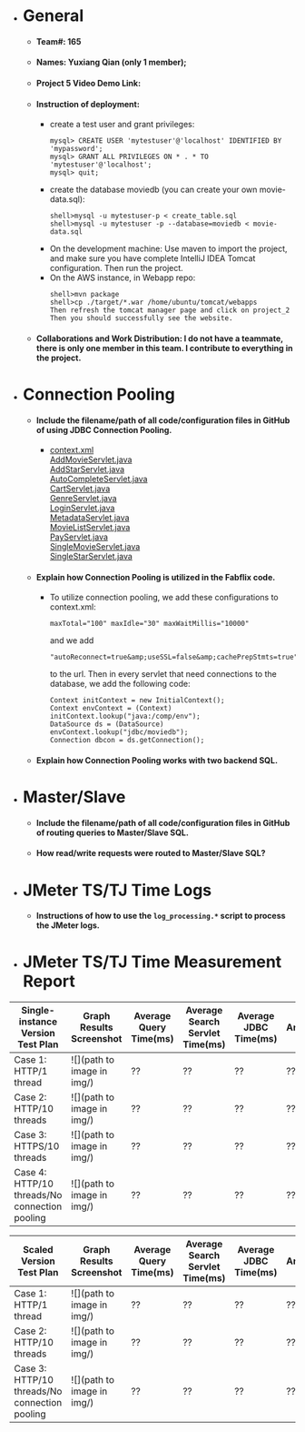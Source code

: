 - # General
    - #### Team#: 165
    
    - #### Names: Yuxiang Qian (only 1 member); 
    
    - #### Project 5 Video Demo Link:

    - #### Instruction of deployment: 
        - create a test user and grant privileges:
            ```
            mysql> CREATE USER 'mytestuser'@'localhost' IDENTIFIED BY 'mypassword';
            mysql> GRANT ALL PRIVILEGES ON * . * TO 'mytestuser'@'localhost';
            mysql> quit;
            ```
        - create the database moviedb (you can create your own movie-data.sql):
            ```
            shell>mysql -u mytestuser-p < create_table.sql 
            shell>mysql -u mytestuser -p --database=moviedb < movie-data.sql 
            ```
        - On the development machine: Use maven to import the project, and make sure 
    you have complete IntelliJ IDEA Tomcat configuration. Then run the project.
        - On the AWS instance, in Webapp repo:
            ```
            shell>mvn package
            shell>cp ./target/*.war /home/ubuntu/tomcat/webapps
            Then refresh the tomcat manager page and click on project_2
            Then you should successfully see the website.
            ```

    - #### Collaborations and Work Distribution: I do not have a teammate, there is only one member in this team. I contribute to everything in the project.


- # Connection Pooling
    - #### Include the filename/path of all code/configuration files in GitHub of using JDBC Connection Pooling.
        - [context.xml](Webapp/WebContent/META-INF/context.xml)<br />
        [AddMovieServlet.java](Webapp/src/AddMovieServlet.java)<br />
        [AddStarServlet.java](Webapp/src/AddStarServlet.java)<br />
        [AutoCompleteServlet.java](Webapp/src/AutoCompleteServlet.java)<br />
        [CartServlet.java](Webapp/src/CartServlet.java)<br />
        [GenreServlet.java](Webapp/src/GenreServlet.java)<br />
        [LoginServlet.java](Webapp/src/LoginServlet.java)<br />
        [MetadataServlet.java](Webapp/src/MetadataServlet.java)<br />
        [MovieListServlet.java](Webapp/src/MovieListServlet.java)<br />
        [PayServlet.java](Webapp/src/PayServlet.java)<br />
        [SingleMovieServlet.java](Webapp/src/SingleMovieServlet.java)<br />
        [SingleStarServlet.java](Webapp/src/SingleStarServlet.java)
    - #### Explain how Connection Pooling is utilized in the Fabflix code.
        - To utilize connection pooling, we add these configurations to context.xml:
            ```
            maxTotal="100" maxIdle="30" maxWaitMillis="10000"
            ```
          and we add 
            ```
            "autoReconnect=true&amp;useSSL=false&amp;cachePrepStmts=true"
            ```
          to the url. Then in every servlet that need connections to the database, we add the following code:
            ```
            Context initContext = new InitialContext();
            Context envContext = (Context) initContext.lookup("java:/comp/env");
            DataSource ds = (DataSource) envContext.lookup("jdbc/moviedb");
            Connection dbcon = ds.getConnection();
            ```
    - #### Explain how Connection Pooling works with two backend SQL.
    

- # Master/Slave
    - #### Include the filename/path of all code/configuration files in GitHub of routing queries to Master/Slave SQL.

    - #### How read/write requests were routed to Master/Slave SQL?
    

- # JMeter TS/TJ Time Logs
    - #### Instructions of how to use the `log_processing.*` script to process the JMeter logs.


- # JMeter TS/TJ Time Measurement Report

| **Single-instance Version Test Plan**          | **Graph Results Screenshot** | **Average Query Time(ms)** | **Average Search Servlet Time(ms)** | **Average JDBC Time(ms)** | **Analysis** |
|------------------------------------------------|------------------------------|----------------------------|-------------------------------------|---------------------------|--------------|
| Case 1: HTTP/1 thread                          | ![](path to image in img/)   | ??                         | ??                                  | ??                        | ??           |
| Case 2: HTTP/10 threads                        | ![](path to image in img/)   | ??                         | ??                                  | ??                        | ??           |
| Case 3: HTTPS/10 threads                       | ![](path to image in img/)   | ??                         | ??                                  | ??                        | ??           |
| Case 4: HTTP/10 threads/No connection pooling  | ![](path to image in img/)   | ??                         | ??                                  | ??                        | ??           |

| **Scaled Version Test Plan**                   | **Graph Results Screenshot** | **Average Query Time(ms)** | **Average Search Servlet Time(ms)** | **Average JDBC Time(ms)** | **Analysis** |
|------------------------------------------------|------------------------------|----------------------------|-------------------------------------|---------------------------|--------------|
| Case 1: HTTP/1 thread                          | ![](path to image in img/)   | ??                         | ??                                  | ??                        | ??           |
| Case 2: HTTP/10 threads                        | ![](path to image in img/)   | ??                         | ??                                  | ??                        | ??           |
| Case 3: HTTP/10 threads/No connection pooling  | ![](path to image in img/)   | ??                         | ??                                  | ??                        | ??           |
